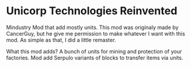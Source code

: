 # Unicorp Technologies Reinvented
Mindustry Mod that add mostly units.
This mod was originaly made by CancerGuy, but he give me permission to make whatever I want with this mod. As simple as that, I did a little remaster.

What this mod adds? A bunch of units for mining and protection of your factories. Mod add Serpulo variants of blocks to transfer items via units.
